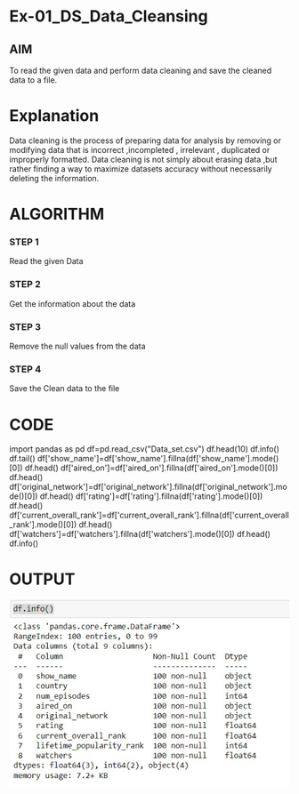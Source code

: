 # Ex-01_DS_Data_Cleansing


## AIM
To read the given data and perform data cleaning and save the cleaned data to a file. 

# Explanation
Data cleaning is the process of preparing data for analysis by removing or modifying data that is incorrect ,incompleted , irrelevant , duplicated or improperly formatted. 
Data cleaning is not simply about erasing data ,but rather finding a way to maximize datasets accuracy without necessarily deleting the information. 

# ALGORITHM
### STEP 1
Read the given Data
### STEP 2
Get the information about the data
### STEP 3
Remove the null values from the data
### STEP 4
Save the Clean data to the file


# CODE

import pandas as pd
df=pd.read_csv("Data_set.csv")
df.head(10)
df.info()
df.tail()
df['show_name']=df['show_name'].fillna(df['show_name'].mode()[0])
df.head()
df['aired_on']=df['aired_on'].fillna(df['aired_on'].mode()[0])
df.head()
df['original_network']=df['original_network'].fillna(df['original_network'].mode()[0])
df.head()
df['rating']=df['rating'].fillna(df['rating'].mode()[0])
df.head()
df['current_overall_rank']=df['current_overall_rank'].fillna(df['current_overall_rank'].mode()[0])
df.head()
df['watchers']=df['watchers'].fillna(df['watchers'].mode()[0])
df.head()
df.info()




# OUTPUT
![gitlogo](dataclean.jpg)
